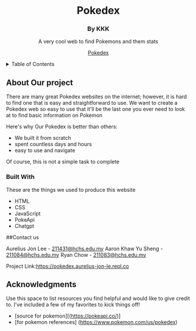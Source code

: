 
<!-- PROJECT LOGO -->
<br />

  <h1 align="center">Pokedex</h1>
  <h3 align="center">By KKK</h3>

  <p align="center">
    A very cool web to find Pokemons and them stats
  </p>
  <p align= "center">
    <a href="https://pokedex.aurelius-jon-le.repl.co"> Pokedex </a>
  </p>
</div>



<!-- TABLE OF CONTENTS -->
<details>
  <summary>Table of Contents</summary>
  <ol>
    <li>
      <a href="#about-the-project">About The Project</a>
      <ul>
        <li><a href="#built-with">Built With</a></li>
      </ul>
    </li>
    <li><a href="#contact">Contact</a></li>
    <li><a href="#acknowledgments">Acknowledgments</a></li>
  </ol>
</details>



<!-- ABOUT THE PROJECT -->
## About Our project


There are many great Pokedex websites on the internet; however, it is hard to find one that is easy and straightforward to use. We want to create a Pokedex web so  easy to use that it'll be the last one you ever need to look at to find basic information on Pokemon

Here's why Our Pokedex is better than others:
* We built it from scratch
* spent countless days and hours
* easy to use and navigate
  

Of course, this is not a simple task to complete



### Built With

These are the things we used to produce this website

* HTML
* CSS
* JavaScript
* PokeApi
* Chatgpt



##Contact us 

Aurelius Jon Lee - 211431@hchs.edu.my 
Aaron Khaw Yu Sheng - 211084@hchs.edu.my 
Ryan Chow - 211083@hchs.edu.my

Project Link:https://pokedex.aurelius-jon-le.repl.co




<!-- ACKNOWLEDGMENTS -->
## Acknowledgments

Use this space to list resources you find helpful and would like to give credit to. I've included a few of my favorites to kick things off!

* [source for pokemon][(https://pokeapi.co/)]
* [for pokemon references] (https://www.pokemon.com/us/pokedex)
  


